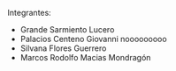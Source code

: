 Integrantes:

- Grande Sarmiento Lucero
- Palacios Centeno Giovanni nooooooooo
- Silvana Flores Guerrero
- Marcos Rodolfo Macias Mondragón
